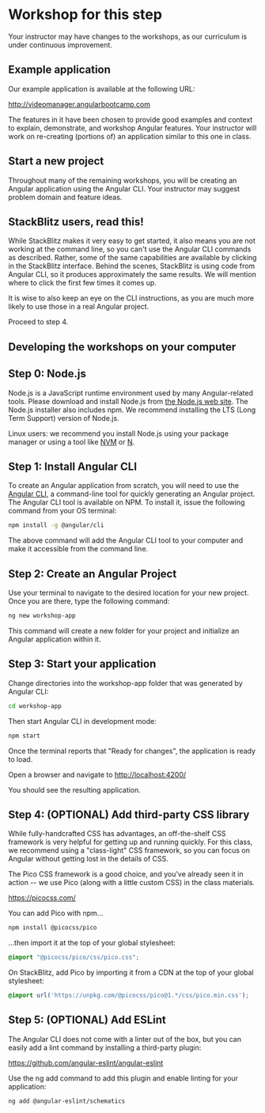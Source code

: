 # Workshop for this step

Your instructor may have changes to the workshops, as our curriculum
is under continuous improvement.

## Example application

Our example application is available at the following URL:

<http://videomanager.angularbootcamp.com>

The features in it have been chosen to provide good examples and
context to explain, demonstrate, and workshop Angular features. Your
instructor will work on re-creating (portions of) an application
similar to this one in class.

## Start a new project

Throughout many of the remaining workshops, you will be creating an
Angular application using the Angular CLI. Your instructor may suggest
problem domain and feature ideas.

## StackBlitz users, read this!

While StackBlitz makes it very easy to get started, it also means you
are not working at the command line, so you can't use the Angular CLI
commands as described. Rather, some of the same capabilities are
available by clicking in the StackBlitz interface. Behind the scenes,
StackBlitz is using code from Angular CLI, so it produces
approximately the same results. We will mention where to click the
first few times it comes up.

It is wise to also keep an eye on the CLI instructions, as you are
much more likely to use those in a real Angular project.

Proceed to step 4.

## Developing the workshops on your computer

## Step 0: Node.js

Node.js is a JavaScript runtime environment used by many
Angular-related tools. Please download and install Node.js from [the
Node.js web site](http://nodejs.org/). The Node.js installer also
includes npm. We recommend installing the LTS (Long Term Support)
version of Node.js.

Linux users: we recommend you install Node.js using your package
manager or using a tool like [NVM](https://github.com/creationix/nvm)
or [N](https://github.com/tj/n).

## Step 1: Install Angular CLI

To create an Angular application from scratch, you will need to use
the [Angular CLI](https://angular.dev/tools/cli), a command-line tool for
quickly generating an Angular project. The Angular CLI tool is
available on NPM. To install it, issue the following command from your
OS terminal:

```bash
npm install -g @angular/cli
```

The above command will add the Angular CLI tool to your computer and
make it accessible from the command line.

## Step 2: Create an Angular Project

Use your terminal to navigate to the desired location for your new
project. Once you are there, type the following command:

```bash
ng new workshop-app
```

This command will create a new folder for your project and initialize
an Angular application within it.

## Step 3: Start your application

Change directories into the workshop-app folder that was generated by
Angular CLI:

```bash
cd workshop-app
```

Then start Angular CLI in development mode:

```bash
npm start
```

Once the terminal reports that "Ready for changes", the
application is ready to load.

Open a browser and navigate to <http://localhost:4200/>

You should see the resulting application.

## Step 4: (OPTIONAL) Add third-party CSS library

While fully-handcrafted CSS has advantages, an off-the-shelf CSS
framework is very helpful for getting up and running quickly. For this
class, we recommend using a "class-light" CSS framework, so you can
focus on Angular without getting lost in the details of CSS.

The Pico CSS framework is a good choice, and you've already seen it in
action -- we use Pico (along with a little custom CSS) in the class
materials.

<https://picocss.com/>

You can add Pico with npm...

```bash
npm install @picocss/pico
```

...then import it at the top of your global stylesheet:

```scss
@import "@picocss/pico/css/pico.css";
```

On StackBlitz, add Pico by importing it from a CDN at the top of your
global stylesheet:

```scss
@import url('https://unpkg.com/@picocss/pico@1.*/css/pico.min.css');
```

## Step 5: (OPTIONAL) Add ESLint

The Angular CLI does not come with a linter out of the box, but you can easily add a lint command by
installing a third-party plugin:

<https://github.com/angular-eslint/angular-eslint>

Use the ng add command to add this plugin and enable linting for your application:

```bash
ng add @angular-eslint/schematics
```
